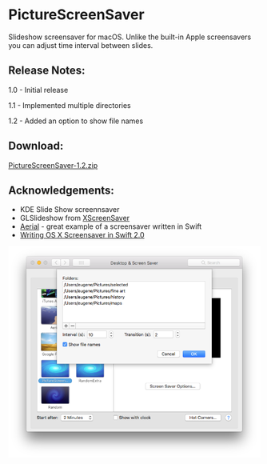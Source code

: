 # PictureScreenSaver

Slideshow screensaver for macOS. Unlike the built-in Apple screensavers you can adjust time interval between slides.

## Release Notes:

1.0 - Initial release

1.1 - Implemented multiple directories

1.2 - Added an option to show file names

## Download:

[PictureScreenSaver-1.2.zip](https://github.com/eozh/PictureScreenSaver/releases/download/v1.2/PictureScreenSaver-1.2.zip)

## Acknowledgements:

- KDE Slide Show screennsaver
- GLSlideshow from [XScreenSaver](https://www.jwz.org/xscreensaver/)
- [Aerial](https://github.com/JohnCoates/Aerial) - great example of a screensaver written in Swift
- [Writing OS X Screensaver in Swift 2.0](https://whichline.wordpress.com/2015/07/13/os-x-screensaver-swift-2-part-1/)

![screenshot](https://github.com/eozh/PictureScreenSaver/raw/master/screenshot_112018.png)
